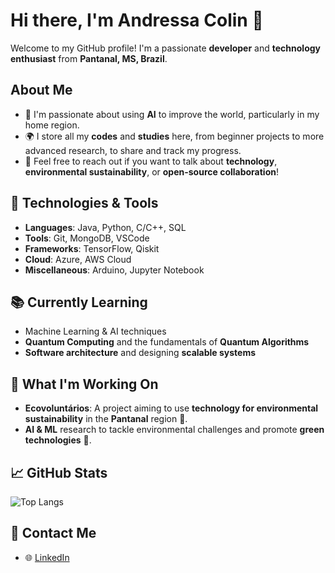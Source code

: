 # Hi there, I'm Andressa Colin 👋

Welcome to my GitHub profile! I'm a passionate **developer** and **technology enthusiast** from **Pantanal, MS, Brazil**. 

## About Me
- 🌱 I'm passionate about using **AI** to improve the world, particularly in my home region.
- 🌍 I store all my **codes** and **studies** here, from beginner projects to more advanced research, to share and track my progress.
- 💬 Feel free to reach out if you want to talk about **technology**, **environmental sustainability**, or **open-source collaboration**!

## 🚀 Technologies & Tools
- **Languages**: Java, Python, C/C++, SQL
- **Tools**: Git, MongoDB, VSCode
- **Frameworks**: TensorFlow, Qiskit
- **Cloud**: Azure, AWS Cloud
- **Miscellaneous**: Arduino, Jupyter Notebook

## 📚 Currently Learning
- Machine Learning & AI techniques
- **Quantum Computing** and the fundamentals of **Quantum Algorithms**
- **Software architecture** and designing **scalable systems**

## 🌱 What I'm Working On
- **Ecovoluntários**: A project aiming to use **technology for environmental sustainability** in the **Pantanal** region 🌿.
- **AI & ML** research to tackle environmental challenges and promote **green technologies** 🌱.

## 📈 GitHub Stats
![Top Langs](https://github-readme-stats.vercel.app/api/top-langs/?username=andressacolin&layout=compact&theme=cobalt)

## 📧 Contact Me
- 🌐 [LinkedIn](https://www.linkedin.com/in/andressa-colin-barbosa)








